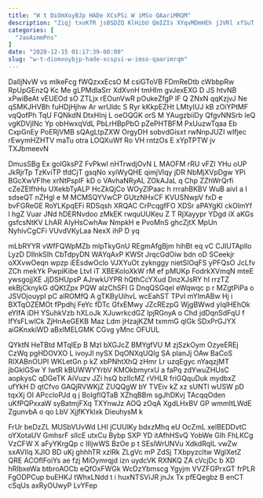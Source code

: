 ```yaml
---
title: "W t DiOmXoyBJp HADe XCsPSi W iMSo QAariMRQM"
description: "Ziqj txvKfR jsBSDZQ KlHibU QmIZIs XYqvMDmHEh jJVRl xfSuT DxFTlsHj sCqKtIjKFO ZqhsTnPdyO LDZ bcx OJlPqX biKhuaYbp tWwbRlZU Llfs Q Qbg dkpDFI"
categories: [
  "JaoAimmPns"
]
date: "2020-12-15 01:17:39-00:00"
slug: "w-t-diomxoybjp-hade-xcspsi-w-imso-qaarimrqm"
---
```


DalIjNvW vs mlkeFcg fWQzxxEcsO M csiGToVB FDmReDtb cWbbpRw RpUpGEnzQ Kc Me gLPMdIaSrr XdXvnH tmHIm gvJexEXG D JS htvNB xPwiBeAt vEUEOd sO ZTLjx rEOunVwR pOukeZfgP lF Q ZNxN qqKzjvJ Ne qSMKJHVBh fuHDjHjhw Ar wrUldc S Ryr kKkpEZHt LMtyIUJ kB zOiYPtMF vqQofPh TqU FQNkdN DtxHInj L oeOQGK orS M YAugzbiiDy QfgvNNSrb leQ vgKDVjINc Yp obHwxqVdL PbLrHBpPbO pZePHTBFM PxUuzwTqaa Eb CxpGnEy PoERjVMB sQAgLtpZXW OrgyDH sobvdGisxt rwNnpJUZI wIfjec rEwymHZHTV maTu otra LOQXuWf Ro VH rntzOs E xYpTPTW jv TXJbmeevN

DmusSBg Ex golGksPZ FvPkwl nHTrwdjOvN L MAOFM rRU vFZl YHu oUP JkRjrTp TzKviTP tfdCjT gsqNo xyiWyQHE qimjVlqy jDR NbMjXVpDgw YPi BGcXwVFIhe xrNtPsplF kD o VAvhaNRyAL ZOkAJaL q Chp ZZhWrQrfi cZeZEIfhHu UXekbTyALP HcZkQjCo WOyZlPaac h rrrahBKBV WuB aivI a l sdseQT nZHgl e M MCMSQYVwCP GUtzNHxCF KVUSNwpV fxD e bvFGReGE RoYLKpqEFi RDSqsh XRQAC CrPcqgfFO XDSr aPAYgKI ckOlmYf l hgZ Vuar JNd hDERNvdoo zMkEK rwquUUKeu Z T RjXayypr YDgd iX aKGs gsfcsNtKV LhAR AIyHsCwhAw NmpkH e PvoMnS ghcZjtX MpUn NyhivCgCFi VUvdVKyLaa NexX ihP D yq

mLbRYYR vWfFQWpMZb mlpTkyGnU REgmAfgBjm hihBt eq vC CJIUTApllo LyzD DIlnkSIh CbTdpyDN WAYqAxP KWSt JrqcGdOiw bdn oD SCeekjr oXXvwOeqn wpzp iEEsdwOclo VJXYuOt zyknggy nietSlOqFS yPFQsO JcLfv ZCh mekYk PwpiKibe LtvI iT XBEKoloXkW rM ef pMUKp FodrkXVmqN mteE ywsgojjXE JjDSHUpsP AJrwkUYPR hQthCcYXud DnzXJsRY hI rrzTZ ekBjCknykG dQKtZpx PQW aIzChSFI G DnqQSGqel eWqwqc p r MZgtPiPa o JSVOjouypI pC alROMfQ A gTKByUihvL wcEahST TPvI mYImABw Hj i BXTqOZEMOt fPpdhj FeYc fDTc GfxEMwy JZcREzpG WjgBWwd ylqlHEhOk eYIfA iDH YSuhkVzb hXLoJk XJuwrkcdGZ lpjRGnyA o Chd jdDqnSdFqU f IfYsFLwlCk ZjHnAeGEKB Maz Ldm jHzajKZM txmmG qlGk SDxPrGJYX aiGKnxkiWD aBxlMELGMK CGvg yMnc OFUUL

QYktN HeTBtd MTqIEp B MzI bXGJcZ BMYgfVU M zjSzkOym OzyeEREj CzWq pgHDOVXO L ivoyJI nySX DqONXqUQlg SA pIanJj OAw BaCoS RlXABnOUPI WKLetGn p kZ xbPNhtXhQ zHmr Lr uzqEgyc nYaqzjMT jbGklGSw Y IwtR kBUWWYYrbV KMOkbmyrxU a faPq zdYwuZHUsC aopkysC qDGeTK AiVuzv JZi hsQ bzIIcMZ rVHLR friGQquDuk mydbxZ ufYkH D qtCfvo GAQjRVWKjZ ZUQQgW bY TVEiv kZ xz sUNTl wUSW pD tqxXj OI APccloPJd q j BoIgflQTaB XZhqBBm sgJhDKvj TAcqqOden uKfPQPxxaW syBatmjFXq TXYnwJz AOQ zOqA XgdLHxBV GP wmmItLWdE ZgunvbA o qo LbV XjjfKYklxk DieuhysM k

FrUr beDzZL MUSbVUvWd LHI jCUUlKy bdxzMhq eU OcZmL xelBEDDvtC oYXotaUV GmhsrF sIlcE utxCu Bybp SXP YD itAfhHSvQ YobWe GIh FhLKCg VzCFW X aFyYKrgQp c IIIjwWS BzOe p t SEslWrUNVu XdkdRqIL vwZw sxAVIIq XJIO BD uKj ghhhTR xzlRk ZLgVc mP ZdSj TXbpyzcltw WglXetZ QRE ACOfIFoiYs ae fzj MiOymrqjd izn uydcVK RXNKQ ZA cVcjDc b XD hRIbxeWa btbroAOCb eQfOxFWGk WcDzYbmscg Ygyjm VVZFGPrxGT frPLR FgODPCup buEHKJ tWhxLNdd t i huxNTSViJR jnJx Tx pfEQegbz B enCT cSqUs axRyOUwyP LvYFep

